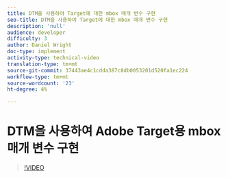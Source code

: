 ```yaml
---
title: DTM을 사용하여 Target에 대한 mbox 매개 변수 구현
seo-title: DTM을 사용하여 Target에 대한 mbox 매개 변수 구현
description: 'null'
audience: developer
difficulty: 3
author: Daniel Wright
doc-type: implement
activity-type: technical-video
translation-type: tm+mt
source-git-commit: 37443ae4c1cdda387c8db0053201d520fa1ec224
workflow-type: tm+mt
source-wordcount: '23'
ht-degree: 4%

---
```



# DTM을 사용하여 Adobe Target용 mbox 매개 변수 구현

>[!VIDEO](https://video.tv.adobe.com/v/17383/?quality=12)